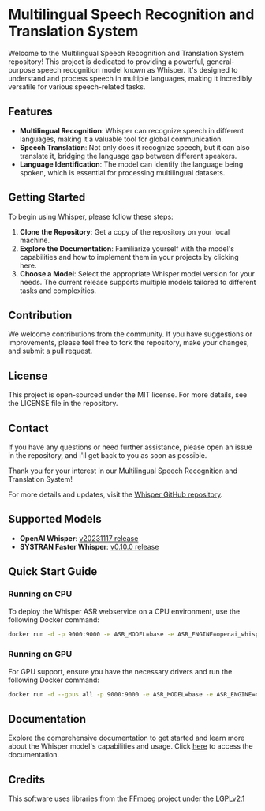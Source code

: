 # Multilingual Speech Recognition and Translation System

Welcome to the Multilingual Speech Recognition and Translation System repository! This project is dedicated to providing a powerful, general-purpose speech recognition model known as Whisper. It's designed to understand and process speech in multiple languages, making it incredibly versatile for various speech-related tasks.

## Features

- **Multilingual Recognition**: Whisper can recognize speech in different languages, making it a valuable tool for global communication.
- **Speech Translation**: Not only does it recognize speech, but it can also translate it, bridging the language gap between different speakers.
- **Language Identification**: The model can identify the language being spoken, which is essential for processing multilingual datasets.


## Getting Started

To begin using Whisper, please follow these steps:

1. **Clone the Repository**: Get a copy of the repository on your local machine.
2. **Explore the Documentation**: Familiarize yourself with the model's capabilities and how to implement them in your projects by clicking here.
3. **Choose a Model**: Select the appropriate Whisper model version for your needs. The current release supports multiple models tailored to different tasks and complexities.

## Contribution

We welcome contributions from the community. If you have suggestions or improvements, please feel free to fork the repository, make your changes, and submit a pull request.

## License

This project is open-sourced under the MIT license. For more details, see the LICENSE file in the repository.

## Contact

If you have any questions or need further assistance, please open an issue in the repository, and I'll get back to you as soon as possible.

Thank you for your interest in our Multilingual Speech Recognition and Translation System!



For more details and updates, visit the [Whisper GitHub repository](https://github.com/openai/whisper).

## Supported Models

- **OpenAI Whisper**: [v20231117 release](https://github.com/openai/whisper/releases/tag/v20231117)
- **SYSTRAN Faster Whisper**: [v0.10.0 release](https://github.com/SYSTRAN/faster-whisper/releases/tag/0.10.0)

## Quick Start Guide

### Running on CPU

To deploy the Whisper ASR webservice on a CPU environment, use the following Docker command:

```sh
docker run -d -p 9000:9000 -e ASR_MODEL=base -e ASR_ENGINE=openai_whisper onerahmet/openai-whisper-asr-webservice:latest
```

### Running on GPU

For GPU support, ensure you have the necessary drivers and run the following Docker command:

```sh
docker run -d --gpus all -p 9000:9000 -e ASR_MODEL=base -e ASR_ENGINE=openai_whisper onerahmet/openai-whisper-asr-webservice:latest-gpu
```

## Documentation

Explore the comprehensive documentation to get started and learn more about the Whisper model's capabilities and usage. Click [here](https://github.com/openai/whisper) to access the documentation.


## Credits
This software uses libraries from the [FFmpeg](http://ffmpeg.org) project under the [LGPLv2.1](http://www.gnu.org/licenses/old-licenses/lgpl-2.1.html)
